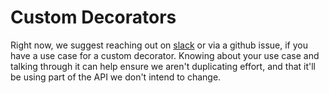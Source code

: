 # Custom Decorators

Right now, we suggest reaching out on [slack](https://join.slack.com/t/hamilton-opensource/shared\_invite/zt-1bjs72asx-wcUTgH7q7QX1igiQ5bbdcg) or via a github issue, if you have a use case for a custom decorator. Knowing about your use case and talking through it can help ensure we aren't duplicating effort, and that it'll be using part of the API we don't intend to change.
